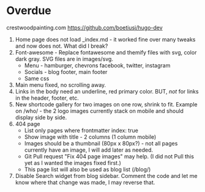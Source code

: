 # Overdue
crestwoodpainting.com
https://github.com/boetiusj/hugo-dev
1. Home page does not load _index.md - it worked fine over many tweaks and now does not. What did I break?
2. Font-awesome - Replace fontawesome and themify files with svg, color dark gray. SVG files are in images/svg.
   - Menu - hamburger, chevrons facebook, twitter, instagram
   - Socials - blog footer, main footer
   - Same css
3. Main menu fixed, no scrolling away.
4. Links in the body need an underline, red primary color. BUT, *not* for links in the header, footer, etc.
5. New shortcode gallery for two images on one row, shrink to fit. Example on /who/ - the 2 logo images currently stack on mobile and should display side by side.
6. 404 page
   - List only pages where frontmatter index: true
   - Show image with title - 2 columns (1 column mobile)
   - Images should be a thumbnail (80px x 80px?) - not all pages currently have an image, I will add later as needed.
   - Git Pull request "Fix 404 page images" may help. (I did not Pull this yet as I wanted the images fixed first.)
   - This page list will also be used as blog list (/blog/)
7. Disable Search widget from blog sidebar. Comment the code and let me know where that change was made, I may reverse that.
